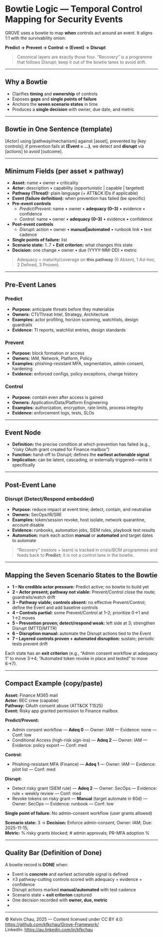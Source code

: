 # Bowtie Logic — Temporal Control Mapping for Security Events

GROVE uses a bowtie to map **when** controls act around an event. It aligns 1:1 with the survivability onion:

**Predict → Prevent → Control → (Event) → Disrupt**

> Canonical layers are exactly those four. “Recovery” is a programme that follows Disrupt; keep it out of the bowtie lanes to avoid drift.

---

## Why a Bowtie
- Clarifies **timing** and **ownership** of controls
- Exposes **gaps** and **single points of failure**
- Anchors the **seven scenario states** in time
- Produces a **single decision** with owner, due date, and metric

---

## Bowtie in One Sentence (template)
[Actor] using [pathway/mechanism] against [asset], prevented by [key controls]; if prevention fails at **(Event = …)**, we detect and **disrupt** via [actions] to avoid [outcome].

---

## Minimum Fields (per asset × pathway)
- **Asset:** name • owner • criticality
- **Actor:** description • capability (opportunistic | capable | targeted)
- **Pathway (Threat):** plain language (+ ATT&CK IDs if applicable)
- **Event (failure definition):** when prevention has failed (be specific)
- **Pre-event controls**
  - *Predict/Prevent:* name • owner • **adequacy (0–3)** • evidence • confidence
  - *Control:* name • owner • **adequacy (0–3)** • evidence • confidence
- **Post-event controls**
  - *Disrupt:* action • owner • **manual|automated** • runbook link • test cadence
- **Single points of failure:** list
- **Scenario state:** 1..7  • **Exit criterion:** what changes this state
- **Decision:** one change • owner • due (YYYY-MM-DD) • metric

> Adequacy = maturity/coverage on **this pathway** (0 Absent, 1 Ad-hoc, 2 Defined, 3 Proven).

---

## Pre-Event Lanes

### Predict
- **Purpose:** anticipate threats before they materialize
- **Owners:** CTI/Threat Intel, Strategy, Architecture
- **Examples:** actor profiling, horizon scanning, watchlists, design guardrails
- **Evidence:** TI reports, watchlist entries, design standards

### Prevent
- **Purpose:** block formation or access
- **Owners:** IAM, Network, Platform, Policy
- **Examples:** phishing-resistant MFA, segmentation, admin consent, hardening
- **Evidence:** enforced configs, policy exceptions, change history

### Control
- **Purpose:** contain even after access is gained
- **Owners:** Application/Data/Platform Engineering
- **Examples:** authorization, encryption, rate limits, process integrity
- **Evidence:** enforcement logs, tests, SLOs

---

## Event Node
- **Definition:** the precise condition at which prevention has failed (e.g., “risky OAuth grant created for Finance mailbox”)
- **Function:** hand-off to Disrupt; defines the **earliest actionable signal**
- **Implication:** can be latent, cascading, or externally triggered—write it specifically

---

## Post-Event Lane

### Disrupt (Detect/Respond embedded)
- **Purpose:** reduce impact at event time; detect, contain, and neutralise
- **Owners:** SecOps/IR/SRE
- **Examples:** token/session revoke, host isolate, network quarantine, account disable
- **Evidence:** runbooks, automation jobs, SIEM rules, playbook test results
- **Automation:** mark each action **manual** or **automated** and target dates to automate

> “Recovery” (restore + learn) is tracked in crisis/BCM programmes and feeds back to **Predict**; it is not a control lane in the bowtie.

---

## Mapping the Seven Scenario States to the Bowtie
- **1 – No credible actor pressure:** Predict active; no bowtie to build yet
- **2 – Actor present; pathway not viable:** Prevent/Control close the route; guardrails/watch drift
- **3 – Pathway viable; controls absent:** no effective Prevent/Control; define the Event and add baseline controls
- **4 – Controls partial:** some Prevent/Control at 1–2; prioritize 0→1 and 1→2 moves
- **5 – Prevention proven; detect/respond weak:** left side at 3; strengthen Disrupt (MTTD/MTTR)
- **6 – Disruption manual:** automate the Disrupt actions tied to the Event
- **7 – Layered controls proven + automated disruption:** sustain; periodic tests prevent drift

Each state has an **exit criterion** (e.g., “Admin consent workflow at adequacy 1” to move 3→4; “Automated token revoke in place and tested” to move 6→7).

---

## Compact Example (copy/paste)

**Asset:** Finance M365 mail  
**Actor:** BEC crew (capable)  
**Pathway:** OAuth consent abuse (ATT&CK T1525)  
**Event:** Risky app granted permission to Finance mailbox

**Predict/Prevent:**  
- Admin consent workflow — **Adeq 0** — Owner: IAM — Evidence: none — Conf: low  
- Conditional Access (high-risk sign-ins) — **Adeq 2** — Owner: IAM — Evidence: policy export — Conf: med  

**Control:**  
- Phishing-resistant MFA (Finance) — **Adeq 1** — Owner: IAM — Evidence: pilot list — Conf: med

**Disrupt:**  
- Detect risky grant (SIEM rule) — **Adeq 2** — Owner: SecOps — Evidence: rule + weekly review — Conf: med  
- Revoke tokens on risky grant — **Manual** (target automate in 60d) — Owner: SecOps — Evidence: runbook — Conf: low

**Single point of failure:** No admin-consent workflow (user grants allowed)

**Scenario state:** 3 → **Decision:** Enforce admin-consent; Owner: IAM; Due: 2025-11-15;  
**Metric:** % risky grants blocked; # admin approvals; PR-MFA adoption %

---

## Quality Bar (Definition of Done)
A bowtie record is **DONE** when:
- Event is **concrete** and earliest actionable signal is defined
- ≥3 pathway-cutting controls scored with adequacy + evidence + confidence
- Disrupt actions marked **manual/automated** with test cadence
- Scenario state + **exit criterion** captured
- One decision recorded with **owner, due, metric**
- 
---

© Kelvin Chau, 2025 — Content licensed under CC BY 4.0: https://github.com/kfkchau/Grove-Framework/  
LinkedIn: https://au.linkedin.com/in/kfkchau
